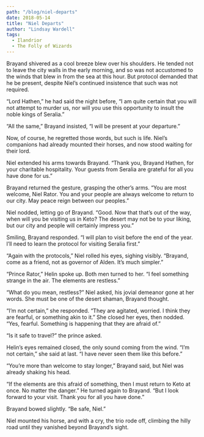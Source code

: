 ```yaml
---
path: "/blog/niel-departs"
date: 2018-05-14
title: "Niel Departs"
author: "Lindsay Wardell"
tags:
  - Ilandrior
  - The Folly of Wizards
---
```

Brayand shivered as a cool breeze blew over his shoulders. He tended not to leave the city walls in the early morning, and so was not accustomed to the winds that blew in from the sea at this hour. But protocol demanded that he be present, despite Niel’s continued insistence that such was not required.

“Lord Hathen,” he had said the night before, “I am quite certain that you will not attempt to murder us, nor will you use this opportunity to insult the noble kings of Seralia.”

“All the same,” Brayand insisted, “I will be present at your departure.”

Now, of course, he regretted those words, but such is life. Niel’s companions had already mounted their horses, and now stood waiting for their lord.

Niel extended his arms towards Brayand. “Thank you, Brayand Hathen, for your charitable hospitality. Your guests from Seralia are grateful for all you have done for us.”

Brayand returned the gesture, grasping the other’s arms. “You are most welcome, Niel Rator. You and your people are always welcome to return to our city. May peace reign between our peoples.”

Niel nodded, letting go of Brayand. “Good. Now that that’s out of the way, when will you be visiting us in Keto? The desert may not be to your liking, but our city and people will certainly impress you.”

Smiling, Brayand responded. “I will plan to visit before the end of the year. I’ll need to learn the protocol for visiting Seralia first.”

“Again with the protocols,” Niel rolled his eyes, sighing visibly. “Brayand, come as a friend, not as governor of Alden. It’s much simpler.”

“Prince Rator,” Helin spoke up. Both men turned to her. “I feel something strange in the air. The elements are restless.”

“What do you mean, restless?” Niel asked, his jovial demeanor gone at her words. She must be one of the desert shaman, Brayand thought.

“I’m not certain,” she responded. “They are agitated, worried. I think they are fearful, or something akin to it.” She closed her eyes, then nodded. “Yes, fearful. Something is happening that they are afraid of.”

“Is it safe to travel?” the prince asked.

Helin’s eyes remained closed, the only sound coming from the wind. “I’m not certain,” she said at last. “I have never seen them like this before.”

“You’re more than welcome to stay longer,” Brayand said, but Niel was already shaking his head.

“If the elements are this afraid of something, then I must return to Keto at once. No matter the danger.” He turned again to Brayand. “But I look forward to your visit. Thank you for all you have done.”

Brayand bowed slightly. “Be safe, Niel.”

Niel mounted his horse, and with a cry, the trio rode off, climbing the hilly road until they vanished beyond Brayand’s sight.